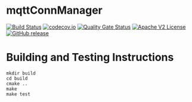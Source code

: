 # mqttConnManager
[![Build Status](https://github.com/xmidt-org/mqttConnManager/workflows/CI/badge.svg)](https://github.com/xmidt-org/mqttConnManager/actions)
[![codecov.io](http://codecov.io/github/xmidt-org/mqttConnManager/coverage.svg?branch=main)](http://codecov.io/github/xmidt-org/mqttConnManager?branch=main)
[![Quality Gate Status](https://sonarcloud.io/api/project_badges/measure?project=xmidt-org_mqttConnManager&metric=alert_status)](https://sonarcloud.io/dashboard?id=xmidt-org_mqttConnManager)
[![Apache V2 License](http://img.shields.io/badge/license-Apache%20V2-blue.svg)](https://github.com/xmidt-org/mqttConnManager/blob/main/LICENSE)
[![GitHub release](https://img.shields.io/github/release/xmidt-org/mqttConnManager.svg)](CHANGELOG.md)


# Building and Testing Instructions

```
mkdir build
cd build
cmake ..
make
make test
```
